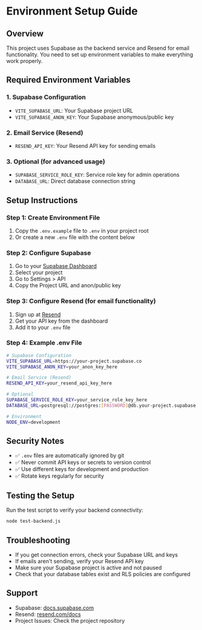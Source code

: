 # Environment Setup Guide

## Overview
This project uses Supabase as the backend service and Resend for email functionality. You need to set up environment variables to make everything work properly.

## Required Environment Variables

### 1. Supabase Configuration
- `VITE_SUPABASE_URL`: Your Supabase project URL
- `VITE_SUPABASE_ANON_KEY`: Your Supabase anonymous/public key

### 2. Email Service (Resend)
- `RESEND_API_KEY`: Your Resend API key for sending emails

### 3. Optional (for advanced usage)
- `SUPABASE_SERVICE_ROLE_KEY`: Service role key for admin operations
- `DATABASE_URL`: Direct database connection string

## Setup Instructions

### Step 1: Create Environment File
1. Copy the `.env.example` file to `.env` in your project root
2. Or create a new `.env` file with the content below

### Step 2: Configure Supabase
1. Go to your [Supabase Dashboard](https://supabase.com/dashboard)
2. Select your project
3. Go to Settings > API
4. Copy the Project URL and anon/public key

### Step 3: Configure Resend (for email functionality)
1. Sign up at [Resend](https://resend.com)
2. Get your API key from the dashboard
3. Add it to your `.env` file

### Step 4: Example .env File
```bash
# Supabase Configuration
VITE_SUPABASE_URL=https://your-project.supabase.co
VITE_SUPABASE_ANON_KEY=your_anon_key_here

# Email Service (Resend)
RESEND_API_KEY=your_resend_api_key_here

# Optional
SUPABASE_SERVICE_ROLE_KEY=your_service_role_key_here
DATABASE_URL=postgresql://postgres:[PASSWORD]@db.your-project.supabase.co:5432/postgres

# Environment
NODE_ENV=development
```

## Security Notes
- ✅ `.env` files are automatically ignored by git
- ✅ Never commit API keys or secrets to version control
- ✅ Use different keys for development and production
- ✅ Rotate keys regularly for security

## Testing the Setup
Run the test script to verify your backend connectivity:
```bash
node test-backend.js
```

## Troubleshooting
- If you get connection errors, check your Supabase URL and keys
- If emails aren't sending, verify your Resend API key
- Make sure your Supabase project is active and not paused
- Check that your database tables exist and RLS policies are configured

## Support
- Supabase: [docs.supabase.com](https://docs.supabase.com)
- Resend: [resend.com/docs](https://resend.com/docs)
- Project Issues: Check the project repository

